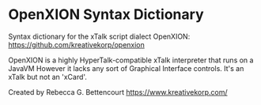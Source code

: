 # OpenXION Syntax Dictionary

Syntax dictionary for the xTalk script dialect OpenXION:
https://github.com/kreativekorp/openxion

OpenXION is a highly HyperTalk-compatible xTalk interpreter that runs on a JavaVM
However it lacks any sort of Graphical Interface controls. It's an xTalk but not an 'xCard'.

Created by Rebecca G. Bettencourt
https://www.kreativekorp.com/
